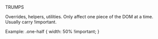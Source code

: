 TRUMPS

Overrides, helpers, utilities.
Only affect one piece of the
DOM at a time.
Usually carry !important.

Example:
.one-half {
	width: 50% !important;
}